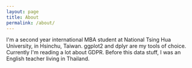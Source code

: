 ```yaml
---
layout: page
title: About
permalink: /about/
---
```


I'm a second year international MBA student at National Tsing Hua University, in Hsinchu, Taiwan. 
ggplot2 and dplyr are my tools of choice. Currently I'm reading a lot about GDPR.
Before this data stuff, I was an English teacher living in Thailand.
